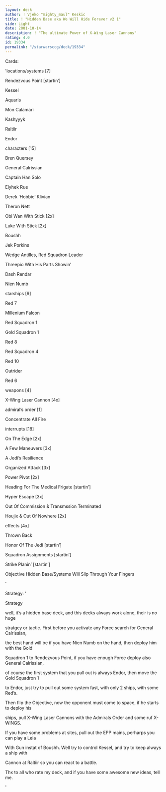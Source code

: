 ```yaml
---
layout: deck
author: ! Vjeko "mighty_maul" Keskic
title: ! "Hidden Base aka We Will Hide Forever v2 1"
side: Light
date: 2001-10-14
description: ! "The ultimate Power of X-Wing Laser Cannons"
rating: 4.0
id: 19334
permalink: "/starwarsccg/deck/19334"
---
```

Cards: 

'locations/systems [7]


Rendezvous Point [startin’]

Kessel

Aquaris

Mon Calamari

Kashyyyk

Raltiir

Endor


characters [15]


Bren Quersey

General Calrissian

Captain Han Solo

Elyhek Rue

Derek ’Hobbie’ Klivian 

Theron Nett

Obi Wan With Stick [2x]

Luke With Stick [2x]

Boushh

Jek Porkins

Wedge Antilles, Red Squadron Leader 

Threepio With His Parts Showin’

Dash Rendar

Nien Numb


starships [9]


Red 7

Millenium Falcon

Red Squadron 1

Gold Squadron 1

Red 8

Red Squadron 4

Red 10

Outrider

Red 6



weapons [4]


X-Wing Laser Cannon [4x]


admiral’s order [1]


Concentrate All Fire 


interrupts [18]


On The Edge [2x]

A Few Maneuvers [3x]

A Jedi’s Resilience

Organized Attack [3x]

Power Pivot [2x]

Heading For The Medical Frigate [startin’]

Hyper Escape [3x]

Out Of Commission & Transmssion Terminated

Houjix & Out Of Nowhere [2x]



effects [4x]


Thrown Back

Honor Of The Jedi [startin’]

Squadron Assignments [startin’]

Strike Planin’ [startin’]




Objective 	 	Hidden Base/Systems Will Slip Through Your Fingers

'

Strategy: '

Strategy 


well, it’s a hidden base deck, and this decks always work alone, their is no huge 

stratgey or tactic. First before you activate any Force search for General Calrissian, 

the best hand will be if you have Nien Numb on the hand, then deploy him with the Gold

Squadron 1 to Rendezvous Point, if you have enough Force deploy also General Calrissian,

of course the first system that you pull out is always Endor, then move the Gold Squadron 1

to Endor, just try to pull out some system fast, with only 2 ships, with some Red’s.

Then flip the Objective, now the opponent must come to space, if he starts to deploy his 

ships, pull X-Wing Laser Cannons with the Admirals Order and some ruf X-WINGS. 

If you have some problems at sites, pull out the EPP mains, perharps you can play a Leia

With Gun instat of Boushh. Well try to control Kessel, and try to keep always a ship with

Cannon at Raltiir so you can react to a battle. 



Thx to all who rate my deck, and if you have some awesome new ideas, tell me.

'
